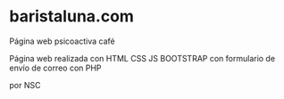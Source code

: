 # baristaluna.com
Página web psicoactiva café


Página web realizada con HTML CSS JS BOOTSTRAP 
con formulario de envío de correo con PHP 

por NSC 
